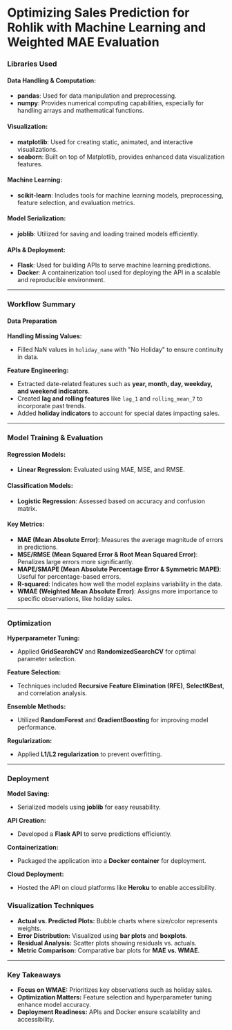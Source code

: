 # Optimizing Sales Prediction for Rohlik with Machine Learning and Weighted MAE Evaluation
### Libraries Used

#### Data Handling & Computation:
- **pandas**: Used for data manipulation and preprocessing.
- **numpy**: Provides numerical computing capabilities, especially for handling arrays and mathematical functions.

#### Visualization:
- **matplotlib**: Used for creating static, animated, and interactive visualizations.
- **seaborn**: Built on top of Matplotlib, provides enhanced data visualization features.

#### Machine Learning:
- **scikit-learn**: Includes tools for machine learning models, preprocessing, feature selection, and evaluation metrics.

#### Model Serialization:
- **joblib**: Utilized for saving and loading trained models efficiently.

#### APIs & Deployment:
- **Flask**: Used for building APIs to serve machine learning predictions.
- **Docker**: A containerization tool used for deploying the API in a scalable and reproducible environment.

---

### Workflow Summary

#### Data Preparation

**Handling Missing Values:**
- Filled NaN values in `holiday_name` with "No Holiday" to ensure continuity in data.

**Feature Engineering:**
- Extracted date-related features such as **year, month, day, weekday, and weekend indicators**.
- Created **lag and rolling features** like `lag_1` and `rolling_mean_7` to incorporate past trends.
- Added **holiday indicators** to account for special dates impacting sales.

---

### Model Training & Evaluation

#### Regression Models:
- **Linear Regression**: Evaluated using MAE, MSE, and RMSE.

#### Classification Models:
- **Logistic Regression**: Assessed based on accuracy and confusion matrix.

#### Key Metrics:
- **MAE (Mean Absolute Error)**: Measures the average magnitude of errors in predictions.
- **MSE/RMSE (Mean Squared Error & Root Mean Squared Error)**: Penalizes large errors more significantly.
- **MAPE/SMAPE (Mean Absolute Percentage Error & Symmetric MAPE)**: Useful for percentage-based errors.
- **R-squared**: Indicates how well the model explains variability in the data.
- **WMAE (Weighted Mean Absolute Error)**: Assigns more importance to specific observations, like holiday sales.

---

### Optimization

**Hyperparameter Tuning:**
- Applied **GridSearchCV** and **RandomizedSearchCV** for optimal parameter selection.

**Feature Selection:**
- Techniques included **Recursive Feature Elimination (RFE)**, **SelectKBest**, and correlation analysis.

**Ensemble Methods:**
- Utilized **RandomForest** and **GradientBoosting** for improving model performance.

**Regularization:**
- Applied **L1/L2 regularization** to prevent overfitting.

---

### Deployment

**Model Saving:**
- Serialized models using **joblib** for easy reusability.

**API Creation:**
- Developed a **Flask API** to serve predictions efficiently.

**Containerization:**
- Packaged the application into a **Docker container** for deployment.

**Cloud Deployment:**
- Hosted the API on cloud platforms like **Heroku** to enable accessibility.


### Visualization Techniques

- **Actual vs. Predicted Plots:** Bubble charts where size/color represents weights.
- **Error Distribution:** Visualized using **bar plots** and **boxplots**.
- **Residual Analysis:** Scatter plots showing residuals vs. actuals.
- **Metric Comparison:** Comparative bar plots for **MAE vs. WMAE**.

---

### Key Takeaways

- **Focus on WMAE:** Prioritizes key observations such as holiday sales.
- **Optimization Matters:** Feature selection and hyperparameter tuning enhance model accuracy.
- **Deployment Readiness:** APIs and Docker ensure scalability and accessibility.




